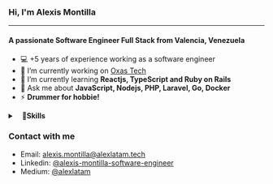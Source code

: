 ### Hi, I'm Alexis Montilla
---
<h4 align="start">A passionate Software Engineer Full Stack from Valencia, Venezuela</h4>

- 💻 +5 years of experience working as a software engineer
- 🔭 I’m currently working on [Oxas Tech](https://oxas.tech/)
- 🌱 I’m currently learning **Reactjs, TypeScript and Ruby on Rails**
- 💬 Ask me about **JavaScript, Nodejs, PHP, Laravel, Go, Docker**
- ⚡ **Drummer for hobbie!**

<details>
	<summary>&nbsp;&nbsp;&nbsp;🚀<b>Skills</b></summary>
	<br/>
		<img src="https://img.shields.io/badge/-HTML-%23222326"          alt="HTML"/>
		<img src="https://img.shields.io/badge/-CSS-%23222326"           alt="CSS"/>
		<img src="https://img.shields.io/badge/-Bootstrap-%23222326"     alt="Bootstrap"/>
		<img src="https://img.shields.io/badge/-TailwindsCSS-%23222326"  alt="TailwindsCSS"/>
		<img src="https://img.shields.io/badge/-JavaScript-%23222326"    alt="Javascript"/>
		<img src="https://img.shields.io/badge/-JQuery-%23222326"        alt="JQuery"/>
		<img src="https://img.shields.io/badge/-React-%23222326"         alt="React"/>
	<br/>
		<img  src="https://img.shields.io/badge/-PHP-%23222326"               alt="PHP"/>
		<img  src="https://img.shields.io/badge/-Go/Golang-%23222326"         alt="Go/Golang"/>
		<img  src="https://img.shields.io/badge/-Ruby-%23222326" alt="Ruby"/>
		<img  src="https://img.shields.io/badge/-Laravel-%23222326"           alt="Laravel"/>
		<img  src="https://img.shields.io/badge/-Ruby%20on%20Rails-%23222326" alt="Ruby on Rails"/>
		<img  src="https://img.shields.io/badge/-Node-%23222326"              alt="Node"/>
	<br/>
		<img  src="https://img.shields.io/badge/-Git-%23222326"              alt="Git"/>
		<img  src="https://img.shields.io/badge/-SQL-%23222326"              alt="SQL"/>
		<img  src="https://img.shields.io/badge/-PostgreSQL-%23222326"       alt="PostgreSQL"/>
		<img  src="https://img.shields.io/badge/-MySQL-%23222326"            alt="MySQL"/>
		<img  src="https://img.shields.io/badge/-Linux-%23222326"            alt="Linux"/>
		<img  src="https://img.shields.io/badge/-Docker-%23222326"            alt="Docker"/>
		<img  src="https://img.shields.io/badge/-Bash-%23222326"             alt="Bash"/>
		<img  src="https://img.shields.io/badge/-Azure-%23222326"            alt="Azure"/>
		<img  src="https://img.shields.io/badge/-Digital%20Ocean-%23222326"  alt="Digital Ocean"/>
	<br/>
		<img  src="https://img.shields.io/badge/-Figma-%23222326"          alt="Figma"/>	
		<img  src="https://img.shields.io/badge/-Postman-%23222326"        alt="Postman"/>
		<img  src="https://img.shields.io/badge/-Jira-%23222326"           alt="Jira"/>
		<img  src="https://img.shields.io/badge/-Slack-%23222326"          alt="Slack"/>
		<img  src="https://img.shields.io/badge/-Scrum-%23222326"          alt="Scrum"/>
		<img  src="https://img.shields.io/badge/-Scrum-%23222326"          alt="SEO"/>
		<img  src="https://img.shields.io/badge/-Accessibility-%23222326"  alt="Accessibility"/>
	
</details>

### Contact with me

- Email: [alexis.montilla@alexlatam.tech](mailto:alexis.montilla@alexlatam.tech)
- Linkedin: [@alexis-montilla-software-engineer](https://linkedin.com/in/alexis-montilla-software-engineer)
- Medium: [@alexlatam](https://linkedin.com/in/alexlatam)
